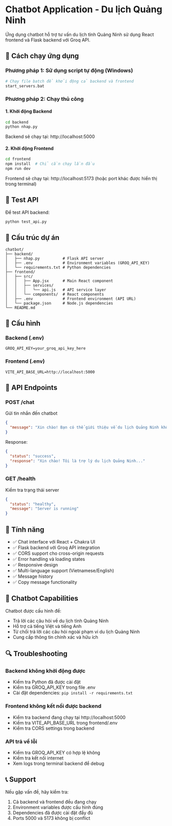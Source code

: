 # Chatbot Application - Du lịch Quảng Ninh

Ứng dụng chatbot hỗ trợ tư vấn du lịch tỉnh Quảng Ninh sử dụng React frontend và Flask backend với Groq API.

## 🚀 Cách chạy ứng dụng

### Phương pháp 1: Sử dụng script tự động (Windows)
```bash
# Chạy file batch để khởi động cả backend và frontend
start_servers.bat
```

### Phương pháp 2: Chạy thủ công

#### 1. Khởi động Backend
```bash
cd backend
python nhap.py
```
Backend sẽ chạy tại: http://localhost:5000

#### 2. Khởi động Frontend
```bash
cd frontend
npm install  # Chỉ cần chạy lần đầu
npm run dev
```
Frontend sẽ chạy tại: http://localhost:5173 (hoặc port khác được hiển thị trong terminal)

## 🧪 Test API

Để test API backend:
```bash
python test_api.py
```

## 📁 Cấu trúc dự án

```
chatbot/
├── backend/
│   ├── nhap.py          # Flask API server
│   ├── .env             # Environment variables (GROQ_API_KEY)
│   └── requirements.txt # Python dependencies
├── frontend/
│   ├── src/
│   │   ├── App.jsx      # Main React component
│   │   ├── services/
│   │   │   └── api.js   # API service layer
│   │   └── components/  # React components
│   ├── .env             # Frontend environment (API URL)
│   └── package.json     # Node.js dependencies
└── README.md
```

## 🔧 Cấu hình

### Backend (.env)
```
GROQ_API_KEY=your_groq_api_key_here
```

### Frontend (.env)
```
VITE_API_BASE_URL=http://localhost:5000
```

## 📝 API Endpoints

### POST /chat
Gửi tin nhắn đến chatbot
```json
{
  "message": "Xin chào! Bạn có thể giới thiệu về du lịch Quảng Ninh không?"
}
```

Response:
```json
{
  "status": "success",
  "response": "Xin chào! Tôi là trợ lý du lịch Quảng Ninh..."
}
```

### GET /health
Kiểm tra trạng thái server
```json
{
  "status": "healthy",
  "message": "Server is running"
}
```

## 🎯 Tính năng

- ✅ Chat interface với React + Chakra UI
- ✅ Flask backend với Groq API integration
- ✅ CORS support cho cross-origin requests
- ✅ Error handling và loading states
- ✅ Responsive design
- ✅ Multi-language support (Vietnamese/English)
- ✅ Message history
- ✅ Copy message functionality

## 🤖 Chatbot Capabilities

Chatbot được cấu hình để:
- Trả lời các câu hỏi về du lịch tỉnh Quảng Ninh
- Hỗ trợ cả tiếng Việt và tiếng Anh
- Từ chối trả lời các câu hỏi ngoài phạm vi du lịch Quảng Ninh
- Cung cấp thông tin chính xác và hữu ích

## 🔍 Troubleshooting

### Backend không khởi động được
- Kiểm tra Python đã được cài đặt
- Kiểm tra GROQ_API_KEY trong file .env
- Cài đặt dependencies: `pip install -r requirements.txt`

### Frontend không kết nối được backend
- Kiểm tra backend đang chạy tại http://localhost:5000
- Kiểm tra VITE_API_BASE_URL trong frontend/.env
- Kiểm tra CORS settings trong backend

### API trả về lỗi
- Kiểm tra GROQ_API_KEY có hợp lệ không
- Kiểm tra kết nối internet
- Xem logs trong terminal backend để debug

## 📞 Support

Nếu gặp vấn đề, hãy kiểm tra:
1. Cả backend và frontend đều đang chạy
2. Environment variables được cấu hình đúng
3. Dependencies đã được cài đặt đầy đủ
4. Ports 5000 và 5173 không bị conflict